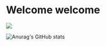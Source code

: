 # Welcome welcome 
![](https://i.imgur.com/yMRWVB7.png)

![Anurag's GitHub stats](https://github-readme-stats.vercel.app/api?username=ref-in&show_icons=true&theme=synthwave)
